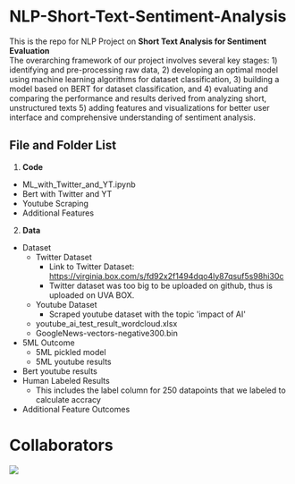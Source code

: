 # NLP-Short-Text-Sentiment-Analysis

This is the repo for NLP Project on **Short Text Analysis for Sentiment Evaluation**\
The overarching framework of our project involves several key stages: 1) identifying and pre-processing
raw data, 2) developing an optimal model using machine learning algorithms for dataset classification, 3)
building a model based on BERT for dataset classification, and 4) evaluating and comparing the performance
and results derived from analyzing short, unstructured texts 5) adding features and visualizations for better
user interface and comprehensive understanding of sentiment analysis.

## File and Folder List
1. **Code**
  - ML_with_Twitter_and_YT.ipynb
  - Bert with Twitter and YT
  - Youtube Scraping
  - Additional Features

2. **Data**
  - Dataset
    - Twitter Dataset
      - Link to Twitter Dataset: https://virginia.box.com/s/fd92x2f1494dqo4ly87qsuf5s98hi30c
      - Twitter dataset was too big to be uploaded on github, thus is uploaded on UVA BOX.
    - Youtube Dataset
      - Scraped youtube dataset with the topic 'impact of AI'
    - youtube_ai_test_result_wordcloud.xlsx
    - GoogleNews-vectors-negative300.bin
  - 5ML Outcome
    - 5ML pickled model
    - 5ML youtube results
  - Bert youtube results
  - Human Labeled Results
    - This includes the label column for 250 datapoints that we labeled to calculate accracy
  - Additional Feature Outcomes


# Collaborators
<a href = "https://github.com/kmjhyn/NLP-Short-Text-Sentiment-Analysis/graphs/contributors">
  <img src = "https://contrib.rocks/image?repo=kmjhyn/NLP-Short-Text-Sentiment-Analysis"/>
</a>
